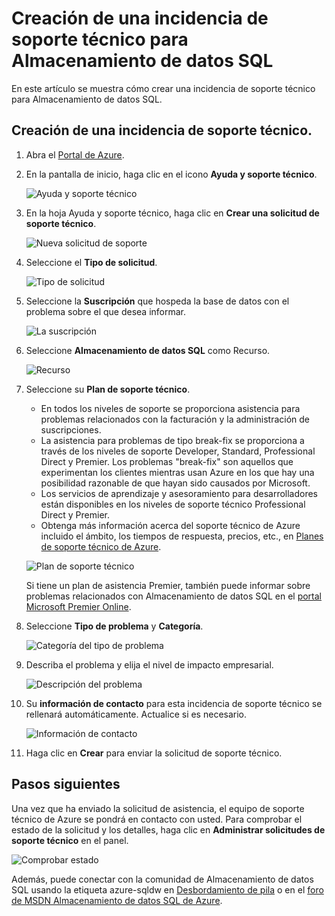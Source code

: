 <properties
   pageTitle="Creación de una incidencia de soporte técnico para Almacenamiento de datos SQL | Microsoft Azure"
   description="Creación de una incidencia de soporte técnico en Almacenamiento de datos SQL de Azure."
   services="sql-data-warehouse"
   documentationCenter="NA"
   authors="sahaj08"
   manager="barbkess"
   editor=""/>

<tags
   ms.service="sql-data-warehouse"
   ms.devlang="NA"
   ms.topic="get-started-article"
   ms.tgt_pltfrm="NA"
   ms.workload="data-services"
   ms.date="02/12/2016"
   ms.author="sahajs;barbkess;sonyama"/>

# Creación de una incidencia de soporte técnico para Almacenamiento de datos SQL
 En este artículo se muestra cómo crear una incidencia de soporte técnico para Almacenamiento de datos SQL.


## Creación de una incidencia de soporte técnico.

1. Abra el [Portal de Azure][]. 
2. En la pantalla de inicio, haga clic en el icono **Ayuda y soporte técnico**.

    ![Ayuda y soporte técnico](./media/sql-data-warehouse-get-started-create-support-ticket/help-support.png)

3. En la hoja Ayuda y soporte técnico, haga clic en **Crear una solicitud de soporte técnico**.

    ![Nueva solicitud de soporte](./media/sql-data-warehouse-get-started-create-support-ticket/create-support-request.png)

4. Seleccione el **Tipo de solicitud**.

    ![Tipo de solicitud](./media/sql-data-warehouse-get-started-create-support-ticket/request-type.png)

5. Seleccione la **Suscripción** que hospeda la base de datos con el problema sobre el que desea informar.

    ![La suscripción](./media/sql-data-warehouse-get-started-create-support-ticket/subscription.png)

6. Seleccione **Almacenamiento de datos SQL** como Recurso.

    ![Recurso](./media/sql-data-warehouse-get-started-create-support-ticket/resource.png)

7. Seleccione su **Plan de soporte técnico**.

    - En todos los niveles de soporte se proporciona asistencia para problemas relacionados con la facturación y la administración de suscripciones.
    - La asistencia para problemas de tipo break-fix se proporciona a través de los niveles de soporte Developer, Standard, Professional Direct y Premier. Los problemas "break-fix" son aquellos que experimentan los clientes mientras usan Azure en los que hay una posibilidad razonable de que hayan sido causados por Microsoft.
    - Los servicios de aprendizaje y asesoramiento para desarrolladores están disponibles en los niveles de soporte técnico Professional Direct y Premier.
    - Obtenga más información acerca del soporte técnico de Azure incluido el ámbito, los tiempos de respuesta, precios, etc., en [Planes de soporte técnico de Azure][].

    ![Plan de soporte técnico](./media/sql-data-warehouse-get-started-create-support-ticket/support-plan.png)

    Si tiene un plan de asistencia Premier, también puede informar sobre problemas relacionados con Almacenamiento de datos SQL en el [portal Microsoft Premier Online][].

8. Seleccione **Tipo de problema** y **Categoría**.

    ![Categoría del tipo de problema](./media/sql-data-warehouse-get-started-create-support-ticket/problem-type-category.png)

9. Describa el problema y elija el nivel de impacto empresarial.

    ![Descripción del problema](./media/sql-data-warehouse-get-started-create-support-ticket/problem-description.png)

10. Su **información de contacto** para esta incidencia de soporte técnico se rellenará automáticamente. Actualice si es necesario.

    ![Información de contacto](./media/sql-data-warehouse-get-started-create-support-ticket/contact-info.png)

11. Haga clic en **Crear** para enviar la solicitud de soporte técnico.


## Pasos siguientes
Una vez que ha enviado la solicitud de asistencia, el equipo de soporte técnico de Azure se pondrá en contacto con usted. Para comprobar el estado de la solicitud y los detalles, haga clic en **Administrar solicitudes de soporte técnico** en el panel.

![Comprobar estado](./media/sql-data-warehouse-get-started-create-support-ticket/check-status.png)

Además, puede conectar con la comunidad de Almacenamiento de datos SQL usando la etiqueta azure-sqldw en [Desbordamiento de pila][] o en el [foro de MSDN Almacenamiento de datos SQL de Azure][].

<!-- External links -->

[Portal de Azure]: https://portal.azure.com/
[Planes de soporte técnico de Azure]: http://azure.microsoft.com/support/plans/?WT.mc_id=Support_Plan_510979/
[portal Microsoft Premier Online]: https://premier.microsoft.com/
[Desbordamiento de pila]: http://stackoverflow.com/questions/tagged/azure-sqldw/
[foro de MSDN Almacenamiento de datos SQL de Azure]: https://social.msdn.microsoft.com/Forums/home?forum=AzureSQLDataWarehouse/

<!---HONumber=AcomDC_0218_2016-->